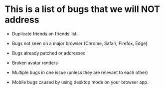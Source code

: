# This is a list of bugs that we will NOT address

- Duplicate friends on friends list.

- Bugs not seen on a major browser (Chrome, Safari, Firefox, Edge)

- Bugs already patched or addressed

- Broken avatar renders

- Multiple bugs in one issue (unless they are relevant to each other)

- Mobile bugs caused by using desktop mode on your browser app.
